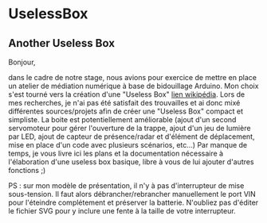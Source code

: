 # UselessBox
Another Useless Box
---
Bonjour,

dans le cadre de notre stage, nous avions pour exercice de mettre en place un atelier de médiation numérique à base de bidouillage Arduino.
Mon choix s'est tourné vers la création d'une "Useless Box" [lien wikipédia](https://fr.wikipedia.org/wiki/Machine_inutile).
Lors de mes recherches, je n'ai pas été satisfait des trouvailles et ai donc mixé différentes sources/projets afin de créer une "Useless Box" compact et simpliste.
La boite est potentiellement améliorable (ajout d'un second servomoteur pour gérer l'ouverture de la trappe, ajout d'un jeu de lumière par LED, ajout de capteur de présence/radar et d'élément de déplacement, mise en place d'un code avec plusieurs scénarios, etc...)
Par manque de temps, je vous livre ici les plans et la documentation nécessaire à l'élaboration d'une useless box basique, libre à vous de lui ajouter d'autres fonctions ;)

PS : sur mon modèle de présentation, il n'y à pas d'interrupteur de mise sous-tension. Il faut alors débrancher/rebrancher manuellement le port VIN pour l'éteindre complétement et préserver la batterie.
N'oubliez pas d'éditer le fichier SVG pour y inclure une fente à la taille de votre interrupteur.
